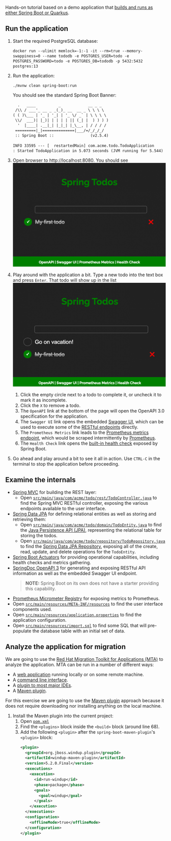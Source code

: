 Hands-on tutorial based on a demo application that [builds and runs as either Spring Boot or Quarkus](https://developers.redhat.com/blog/2021/02/09/spring-boot-on-quarkus-magic-or-madness).

## Run the application
1. Start the required PostgreSQL database:
   ```
   docker run --ulimit memlock=-1:-1 -it --rm=true --memory-swappiness=0 --name tododb -e POSTGRES_USER=todo -e POSTGRES_PASSWORD=todo -e POSTGRES_DB=tododb -p 5432:5432 postgres:13
   ```
2. Run the application:
   ```
   ./mvnw clean spring-boot:run
   ```
   
   You should see the standard Spring Boot Banner:
   ```
     .   ____          _            __ _ _
    /\\ / ___'_ __ _ _(_)_ __  __ _ \ \ \ \
   ( ( )\___ | '_ | '_| | '_ \/ _` | \ \ \ \
    \\/  ___)| |_)| | | | | || (_| |  ) ) ) )
     '  |____| .__|_| |_|_| |_\__, | / / / /
    =========|_|==============|___/=/_/_/_/
    :: Spring Boot ::                (v2.5.4)
   
   INFO 33595 --- [  restartedMain] com.acme.todo.TodoApplication            : Started TodoApplication in 5.073 seconds (JVM running for 5.544)
   ```
3. Open browser to http://localhost:8080. You should see
![Initial Application Screen](images/spring-todo-1.png)
4. Play around with the application a bit. Type a new todo into the text box and press `Enter`. That todo will show up in the list
![Add a new todo](images/spring-todo-2.png)
   1. Click the empty circle next to a todo to complete it, or uncheck it to mark it as incomplete.
   2. Click the `X` to remove a todo.
   3. The `OpenAPI` link at the bottom of the page will open the OpenAPI 3.0 specification for the application.
   4. The `Swagger UI` link opens the embedded [Swagger UI](https://swagger.io/tools/swagger-ui/), which can be used to execute some of the [RESTful endpoints](https://en.wikipedia.org/wiki/Representational_state_transfer) directly.
   5. The `Prometheus Metrics` link leads to the [Prometheus metrics endpoint](https://docs.spring.io/spring-boot/docs/current/reference/html/production-ready-features.html#production-ready-metrics-export-prometheus), which would be scraped intermittently by [Prometheus](https://prometheus.io/).
   6. The `Health Check` link opens the [built-in health check](https://docs.spring.io/spring-boot/docs/current/reference/html/production-ready-features.html#production-ready-health) exposed by Spring Boot.
5. Go ahead and play around a bit to see it all in action. Use `CTRL-C` in the terminal to stop the application before proceeding.

## Examine the internals
- [Spring MVC](https://docs.spring.io/spring-framework/docs/current/reference/html/web.html) for building the REST layer:
    - Open [`src/main/java/com/acme/todo/rest/TodoController.java`](src/main/java/com/acme/todo/rest/TodoController.java) to find the Spring MVC RESTful controller, exposing the various endpoints available to the user interface.
- [Spring Data JPA](https://docs.spring.io/spring-data/jpa/docs/current/reference/html) for defining relational entities as well as storing and retrieving them:
    - Open [`src/main/java/com/acme/todo/domain/TodoEntity.java`](src/main/java/com/acme/todo/domain/TodoEntity.java) to find the [Java Persistence API (JPA)](https://www.oracle.com/java/technologies/persistence-jsp.html), representing the relational table for storing the todos.
    - Open [`src/main/java/com/acme/todo/repository/TodoRepository.java`](src/main/java/com/acme/todo/repository/TodoRepository.java) to find the [Spring Data JPA Repository](https://docs.spring.io/spring-data/jpa/docs/current/reference/html/#repositories), exposing all of the create, read, update, and delete operations for the `TodoEntity`.
- [Spring Boot Actuators](https://docs.spring.io/spring-boot/docs/current/reference/html/production-ready-features.html) for providing operational capabilities, including health checks and metrics gathering.
- [SpringDoc OpenAPI 3](https://springdoc.org/) for generating and exposing RESTful API information as well as the embedded Swagger UI endpoint.
   > **NOTE:** Spring Boot on its own does not have a starter providing this capability.
- [Prometheus Micrometer Registry](https://micrometer.io/docs/registry/prometheus) for exposing metrics to Prometheus.
- Open [`src/main/resources/META-INF/resources`](src/main/resources/META-INF/resources) to find the user interface components used.
- Open [`src/main/resources/application.properties`](src/main/resources/application.properties) to find the application configuration.
- Open [`src/main/resources/import.sql`](src/main/resources/import.sql) to find some SQL that will pre-populate the database table with an initial set of data.

## Analyze the application for migration
We are going to use the [Red Hat Migration Toolkit for Applications (MTA)](https://developers.redhat.com/products/mta/overview) to analyze the application. MTA can be run in a number of different ways:
- A [web application](https://access.redhat.com/documentation/en-us/migration_toolkit_for_applications/5.2/html/web_console_guide/index) running locally or on some remote machine.
- A [command line interface](https://access.redhat.com/documentation/en-us/migration_toolkit_for_applications/5.2/html/cli_guide/index).
- A [plugin to most major IDEs](https://access.redhat.com/documentation/en-us/migration_toolkit_for_applications/5.2/html/ide_plugin_guide/index).
- A [Maven plugin](https://access.redhat.com/documentation/en-us/migration_toolkit_for_applications/5.2/html/maven_plugin_guide/index).

For this exercise we are going to use the [Maven plugin](https://access.redhat.com/documentation/en-us/migration_toolkit_for_applications/5.2/html-single/maven_plugin_guide/index#getting_started) approach because it does not require downloading nor installing anything on the local machine.

1. Install the Maven plugin into the current project:
    1. Open [`pom.xml`](pom.xml)
    2. Find the `<plugins>` block inside the `<build>` block (around line 68).
    3. Add the following `<plugin>` after the `spring-boot-maven-plugin`'s `<plugin>` block:
       ```xml
       <plugin>
         <groupId>org.jboss.windup.plugin</groupId>
         <artifactId>windup-maven-plugin</artifactId>
         <version>5.2.0.Final</version>
         <executions>
           <execution>
             <id>run-windup</id>
             <phase>package</phase>
             <goals>
               <goal>windup</goal>
             </goals>
           </execution>
         </executions>
         <configuration>
           <offlineMode>true</offlineMode>
         </configuration>
       </plugin>
       ```
